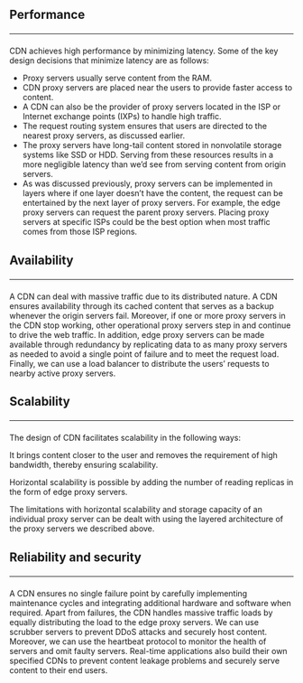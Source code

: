 ## Performance <hr />
CDN achieves high performance by minimizing latency. Some of the key design decisions that minimize latency are as follows:

- Proxy servers usually serve content from the RAM.
- CDN proxy servers are placed near the users to provide faster access to content.
- A CDN can also be the provider of proxy servers located in the ISP or Internet exchange points (IXPs) to handle high traffic.
- The request routing system ensures that users are directed to the nearest proxy servers, as discussed earlier.
- The proxy servers have long-tail content stored in nonvolatile storage systems like SSD or HDD. Serving from these resources results in a more negligible latency than we’d see from serving content from origin servers.
- As was discussed previously, proxy servers can be implemented in layers where if one layer doesn’t have the content, the request can be entertained by the next layer of proxy servers. For example, the edge proxy servers can request the parent proxy servers. Placing proxy servers at specific ISPs could be the best option when most traffic comes from those ISP regions.

## Availability <hr >
A CDN can deal with massive traffic due to its distributed nature. A CDN ensures availability through its cached content that serves as a backup whenever the origin servers fail. Moreover, if one or more proxy servers in the CDN stop working, other operational proxy servers step in and continue to drive the web traffic. In addition, edge proxy servers can be made available through redundancy by replicating data to as many proxy servers as needed to avoid a single point of failure and to meet the request load. Finally, we can use a load balancer to distribute the users’ requests to nearby active proxy servers.

## Scalability <hr />
The design of CDN facilitates scalability in the following ways:

It brings content closer to the user and removes the requirement of high bandwidth, thereby ensuring scalability.

Horizontal scalability is possible by adding the number of reading replicas in the form of edge proxy servers.

The limitations with horizontal scalability and storage capacity of an individual proxy server can be dealt with using the layered architecture of the proxy servers we described above.

## Reliability and security <hr />
A CDN ensures no single failure point by carefully implementing maintenance cycles and integrating additional hardware and software when required. Apart from failures, the CDN handles massive traffic loads by equally distributing the load to the edge proxy servers. We can use scrubber servers to prevent DDoS attacks and securely host content. Moreover, we can use the heartbeat protocol to monitor the health of servers and omit faulty servers. Real-time applications also build their own specified CDNs to prevent content leakage problems and securely serve content to their end users.

